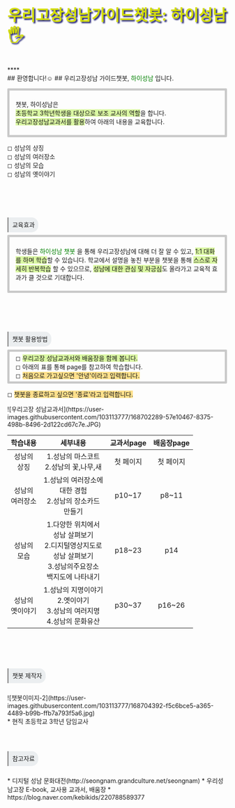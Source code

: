 <style>
  df-messenger {
   --df-messenger-bot-message: #21610B;
   --df-messenger-button-titlebar-color: #D8D8D8;
   --df-messenger-button-titlebar-font-color: #173B0B;
   --df-messenger-chat-background-color: #FBF8EF;
   --df-messenger-font-color: #FFFFFF;
   --df-messenger-send-icon: #E6E6E6;
   --df-messenger-user-message: #DF7401;
  }
</style>

<p style="font-size: 35px; font-weight: bold; color: #D3DD08; text-shadow: 3px 3px 3px midnightblue;">우리고장성남가이드챗봇: 하이성남🖐️</p>
****
<br>
## 환영합니다!☺️
## 우리고장성남 가이드챗봇, <span style="color:#008000"> 하이성남</span> 입니다.
<br>
<p style="border: 5px solid #C9C9C9; padding: 0.3em 1em;border-radius: 2px;">
  <br>챗봇, 하이성남은<br><span style='background-color: #DAF8A3'>초등학교 3학년학생을 대상으로 보조 교사의 역할</span>을 합니다.<br>
  <span style='background-color: #DAF8A3'>우리고장성남교과서를 활용</span>하여 아래의 내용을 교육합니다.<br><br>
  
 ◻   성남의 상징<br>
 ◻   성남의 여러장소<br>
 ◻   성남의 모습<br>
 ◻   성남의 옛이야기<br><br>
  </p>
<br>
<br>
<br>

<p><span style="border-radius: 0 15px 15px 0; border-left: inset; padding: 0.6em; background: #EBEEF0;">교육효과</span></p>

<p style="border: 5px solid #C9C9C9; padding: 0.3em 1em;border-radius: 2px;"><br>
학생들은 <span style="color:#008000">하이성남 챗봇</span> 을 통해 우리고장성남에 대해
더 잘 알 수 있고, <span style='background-color: #DAF8A3'>1:1 대화를 하며 학습</span>할 수 있습니다.
학교에서 설명을 놓친 부분을 챗봇을 통해 <span style='background-color: #DAF8A3'>스스로 자세히
  반복학습</span> 할 수 있으므로, <span style='background-color: #DAF8A3'>성남에 대한 관심 및 자긍심</span>도
올라가고 교육적 효과가 클 것으로 기대합니다. <br> 
  
<br>  
  
</p>
  <br>
<br>
<br>
<br>

<p><span style="border-radius: 0 15px 15px 0; border-left: inset; padding: 0.6em; background: #EBEEF0;">챗봇 활용방법</span></p>
<p style="border: 5px solid #C9C9C9; padding: 0.3em 1em;border-radius: 2px;">
◻   <span style='background-color: #DAF8A3'>우리고장 성남교과서와 배움장을 함께 봅니다.</span><br>
◻   아래의 표를 통해 page를 참고하여 학습합니다. <br>
◻   <span style='background-color: #FFE08C'>처음으로 가고싶으면 '안녕'이라고 입력합니다.</span><br></p>
◻   <span style='background-color: #FFE08C'>챗봇을 종료하고 싶으면 '종료'라고 입력합니다.</span><br></p>
![우리고장 성남교과서](https://user-images.githubusercontent.com/103113777/168702289-57e10467-8375-498b-8496-2d122cd67c7e.JPG)
  

| 학습내용 | 세부내용 | 교과서page | 배움장page |
|:---:|:---:|:---:|:---:|
| 성남의<br>상징 | 1.성남의 마스코트<br>2.성남의 꽃,나무,새  | 첫 페이지 | 첫 페이지 |
| 성남의<br>여러장소 | 1.성남의 여러장소에 <br>대한 경험<br>2.성남의 장소카드 <br>만들기  | p10~17 | p8~11 |
| 성남의<br>모습 | 1.다양한 위치에서<br>성남 살펴보기<br>2.디지털영상지도로<br>성남 살펴보기<br>3.성남의주요장소<br>백지도에 나타내기 | p18~23 | p14 |
| 성남의<br>옛이야기 | 1.성남의 지명이야기<br>2.옛이야기 <br>3.성남의 여러지명 <br>4.성남의 문화유산 | p30~37 | p16~26 |

<br>
<br>
<br>
<br>

 <p><span style="border-radius: 0 15px 15px 0; border-left: inset; padding: 0.6em; background: #EBEEF0;">챗봇 제작자</span></p>
<br>
 ![챗봇이미지-2](https://user-images.githubusercontent.com/103113777/168704392-f5c6bce5-a365-4489-b99b-ffb7a793f5a6.jpg)<br>
 * 현직 초등학교 3학년 담임교사
<br>
<br>
<br>
<br>

<p><span style="border-radius: 0 15px 15px 0; border-left: inset; padding: 0.6em; background: #EBEEF0;">참고자료</span></p>
<br>
* 디지털 성남 문화대전(http://seongnam.grandculture.net/seongnam)
* 우리성남고장 E-book, 교사용 교과서, 배움장
* https://blog.naver.com/kebikids/220788589377
<br>



